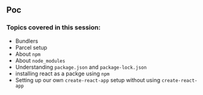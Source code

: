 ## Poc

### Topics covered in this session:

 - Bundlers
 - Parcel setup
 - About `npm`
 - About `node_modules`
 - Understanding `package.json` and `package-lock.json`
 - installing react as a packge using `npm`
 - Setting up our own `create-react-app` setup without using `create-react-app`